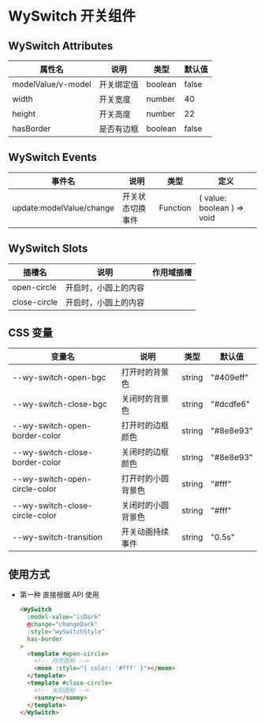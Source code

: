 # WySwitch 开关组件

## WySwitch Attributes

| 属性名        | 说明           | 类型  | 默认值 |
| ------------- | ------------- | ----- | ----- |
| modelValue/v-model | 开关绑定值 | boolean  | false |
| width | 开关宽度 | number  | 40 |
| height | 开关高度 | number  | 22 |
| hasBorder | 是否有边框 | boolean  | false |

## WySwitch Events

| 事件名        | 说明           | 类型  | 定义 |
| ------------- | ------------- | ----- | ----- |
| update:modelValue/change | 开关状态切换事件 | Function  | ( value: boolean ) => void |

## WySwitch Slots

| 插槽名        | 说明           | 作用域插槽 |
| ------------- | ------------- | ------------- |
| open-circle |  开启时，小圆上的内容 |  |
| close-circle |  开启时，小圆上的内容 |  |

## CSS 变量

| 变量名        | 说明           | 类型  | 默认值 |
| ------------- | ------------- | ----- | ----- |
| --wy-switch-open-bgc | 打开时的背景色 | string  | "#409eff" |
| --wy-switch-close-bgc | 关闭时的背景色 | string  | "#dcdfe6" |
| --wy-switch-open-border-color | 打开时的边框颜色 | string  | "#8e8e93" |
| --wy-switch-close-border-color | 关闭时的边框颜色 | string  | "#8e8e93" |
| --wy-switch-open-circle-color | 打开时的小圆背景色 | string  | "#fff" |
| --wy-switch-close-circle-color | 关闭时的小圆背景色 | string  | "#fff" |
| --wy-switch-transition | 开关动画持续事件 | string  | "0.5s" |

## 使用方式

- 第一种 直接根据 API 使用

    ```html
    <WySwitch
      :model-value="isDark"
      @change="changeDark"
      :style="wySwitchStyle"
      has-border
    >
      <template #open-circle>
        <!-- 月亮图标 -->
        <moon :style="{ color: '#fff' }"></moon>
      </template>
      <template #close-circle>
        <!-- 太阳图标 -->
        <sunny></sunny>
      </template>
    </WySwitch>
    ```
